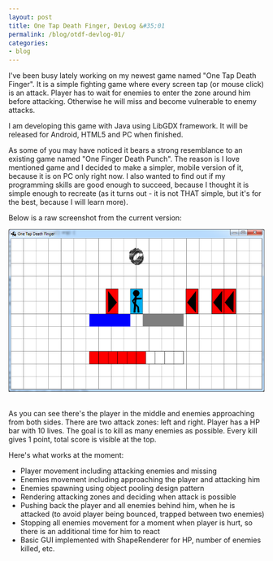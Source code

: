```yaml
---
layout: post
title: One Tap Death Finger, DevLog &#35;01
permalink: /blog/otdf-devlog-01/
categories:
- blog
---
```


I've been busy lately working on my newest game named "One Tap Death Finger". It is a simple fighting game where every screen tap (or mouse click) is an attack. Player has to wait for enemies to enter the zone around him before attacking. Otherwise he will miss and become vulnerable to enemy attacks.

I am developing this game with Java using LibGDX framework. It will be released for Android, HTML5 and PC when finished.

As some of you may have noticed it bears a strong resemblance to an existing game named "One Finger Death Punch". The reason is I love mentioned game and I decided to make a simpler, mobile version of it, because it is on PC only right now. I also wanted to find out if my programming skills are good enough to succeed, because I thought it is simple enough to recreate (as it turns out - it is not THAT simple, but it's for the best, because I will learn more).

Below is a raw screenshot from the current version:

<div style="text-align: center;">
	<img src="/assets/images/posts/2014-10-02/otdf-prototype-01.png">
</div>

<br/>

As you can see there's the player in the middle and enemies approaching from both sides. There are two attack zones: left and right. Player has a HP bar with 10 lives. The goal is to kill as many enemies as possible. Every kill gives 1 point, total score is visible at the top.

Here's what works at the moment:
<ul>
	<li>Player movement including attacking enemies and missing</li>
	<li>Enemies movement including approaching the player and attacking him</li>
	<li>Enemies spawning using object pooling design pattern</li>
	<li>Rendering attacking zones and deciding when attack is possible</li>
	<li>Pushing back the player and all enemies behind him, when he is attacked (to avoid player being bounced, trapped between two enemies)</li>
	<li>Stopping all enemies movement for a moment when player is hurt, so there is an additional time for him to react</li>
	<li>Basic GUI implemented with ShapeRenderer for HP, number of enemies killed, etc.</li>
</ul>